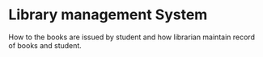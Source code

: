 # Library management System
How to the books are issued by student and how librarian maintain record of books and student.
